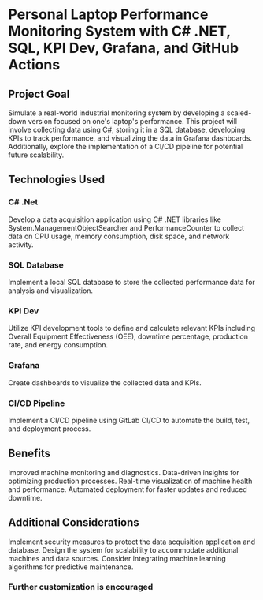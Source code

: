 
# Personal Laptop Performance Monitoring System with C# .NET, SQL, KPI Dev, Grafana, and GitHub Actions

## Project Goal

Simulate a real-world industrial monitoring system by developing a scaled-down version focused on one's laptop's performance. This project will involve collecting data using C#, storing it in a SQL database, developing KPIs to track performance, and visualizing the data in Grafana dashboards. Additionally, explore the implementation of a CI/CD pipeline for potential future scalability.

## Technologies Used

### C# .Net

Develop a data acquisition application using C# .NET libraries like System.ManagementObjectSearcher and PerformanceCounter to collect data on CPU usage, memory consumption, disk space, and network activity.

### SQL Database

Implement a local SQL database to store the collected performance data for analysis and visualization.

### KPI Dev

Utilize KPI development tools to define and calculate relevant KPIs including Overall Equipment Effectiveness
(OEE), downtime percentage, production rate, and energy consumption.

### Grafana

Create dashboards to visualize the collected data and KPIs.

### CI/CD Pipeline

Implement a CI/CD pipeline using GitLab CI/CD to automate the build, test, and deployment process.

## Benefits

Improved machine monitoring and diagnostics.
Data-driven insights for optimizing production processes.
Real-time visualization of machine health and performance.
Automated deployment for faster updates and reduced downtime.

## Additional Considerations

Implement security measures to protect the data acquisition application and database.
Design the system for scalability to accommodate additional machines and data sources.
Consider integrating machine learning algorithms for predictive maintenance.


### Further customization is encouraged
